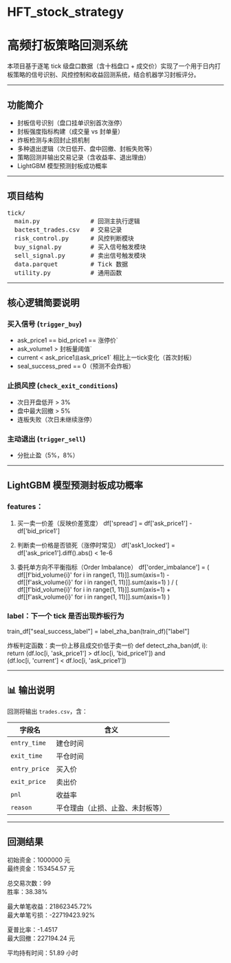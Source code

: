 # HFT_stock_strategy
# 高频打板策略回测系统 

本项目基于逐笔 tick 级盘口数据（含十档盘口 + 成交价）实现了一个用于日内打板策略的信号识别、风控控制和收益回测系统，结合机器学习封板评分。

---

##  功能简介

-  封板信号识别（盘口挂单识别首次涨停）
-  封板强度指标构建（成交量 vs 封单量）
-  炸板检测与未回封止损机制
-  多种退出逻辑（次日低开、盘中回撤、封板失败等）
-  策略回测并输出交易记录（含收益率、退出理由）
-  LightGBM 模型预测封板成功概率

---

##  项目结构

<pre>
tick/
  main.py              # 回测主执行逻辑
  bactest_trades.csv   # 交易记录
  risk_control.py      # 风控判断模块
  buy_signal.py        # 买入信号触发模块
  sell_signal.py       # 卖出信号触发模块
  data.parquet         # Tick 数据
  utility.py           # 通用函数
</pre>

---

##  核心逻辑简要说明

###  买入信号 (`trigger_buy`)
- ask_price1 == bid_price1 == 涨停价`
- ask_volume1 > 封板量阈值`
- current < ask_price1` 且 `ask_price1` 相比上一tick变化（首次封板）
- seal_success_pred == 0（预测不会炸板）
###  止损风控 (`check_exit_conditions`)
- 次日开盘低开 > 3%
- 盘中最大回撤 > 5%
- 连板失败（次日未继续涨停）

###  主动退出 (`trigger_sell`)
- 分批止盈（5%，8%）

---

##  LightGBM 模型预测封板成功概率
### features：
1. 买一卖一价差（反映价差宽度）
df['spread'] = df['ask_price1'] - df['bid_price1']

 2. 判断卖一价格是否锁死（涨停时常见）
df['ask1_locked'] = df['ask_price1'].diff().abs() < 1e-6

3. 委托单方向不平衡指标（Order Imbalance）
df['order_imbalance'] = (
    df[[f'bid_volume{i}' for i in range(1, 11)]].sum(axis=1) -
    df[[f'ask_volume{i}' for i in range(1, 11)]].sum(axis=1)
) / (
    df[[f'bid_volume{i}' for i in range(1, 11)]].sum(axis=1) +
    df[[f'ask_volume{i}' for i in range(1, 11)]].sum(axis=1)
)
### label：下一个 tick 是否出现炸板行为
train_df["seal_success_label"] = label_zha_ban(train_df)["label"]

 炸板判定函数：卖一价上移且成交价低于卖一价
def detect_zha_ban(df, i):
    return (df.loc[i, 'ask_price1'] > df.loc[i, 'bid_price1']) and \
           (df.loc[i, 'current'] < df.loc[i, 'ask_price1'])

---

## 📊 输出说明

回测将输出 `trades.csv`，含：

| 字段名 | 含义 |
|--------|------|
| `entry_time` | 建仓时间 |
| `exit_time`  | 平仓时间 |
| `entry_price` | 买入价 |
| `exit_price` | 卖出价 |
| `pnl` | 收益率 |
| `reason` | 平仓理由（止损、止盈、未封板等） |

---



## 回测结果
初始资金：1000000 元  
最终资金：153454.57 元  

总交易次数：99  
胜率：38.38%  

最大单笔收益：21862345.72%  
最大单笔亏损：-22719423.92%  

夏普比率：-1.4517  
最大回撤：227194.24 元  

平均持有时间：51.89 小时  
